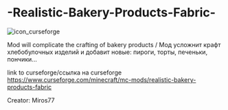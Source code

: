 # -Realistic-Bakery-Products-Fabric-

![icon_curseforge](https://user-images.githubusercontent.com/59547044/97866853-c7e71780-1d1d-11eb-988e-12bb55692873.png)

Mod will complicate the crafting of bakery products / Мод усложнит крафт хлебобулочных изделий и добавит новые: пироги, торты, печеньки, пончики...

link to curseforge/ссылка на curseforge
https://www.curseforge.com/minecraft/mc-mods/realistic-bakery-products-fabric


















Creator: Miros77 

